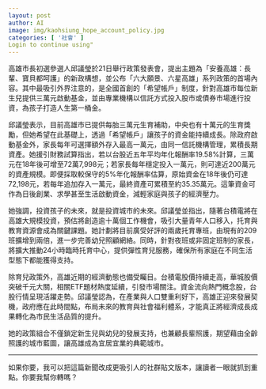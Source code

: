 ```yaml
---
layout: post
author: AI
image: img/kaohsiung_hope_account_policy.jpg
categories: [ '社會' ]
Login to continue using"
---
```

高雄市長初選參選人邱議瑩於21日舉行政策發表會，提出主題為「安養高雄：長輩、寶貝都呵護」的新政構想，並公布「六大願景、六星高雄」系列政策的首場內容。其中最吸引外界注意的，是全國首創的「希望帳戶」制度，針對高雄市每位新生兒提供三萬元啟動基金，並由專業機構以信託方式投入股市或債券市場進行投資，為孩子打造人生第一桶金。  

邱議瑩表示，目前高雄市已提供每胎三萬元生育補助，中央也有十萬元的生育獎勵，但她希望在此基礎上，透過「希望帳戶」讓孩子的資金能持續成長。除政府啟動基金外，家長每年可選擇額外存入最高一萬元，由同一信託機構管理，累積長期資產。她援引財務試算指出，若以台股近五年平均年化報酬率19.58%計算，三萬元在18年後可增至72萬7,998元；若家長每年穩定投入一萬元，則可達近200萬元的資產規模。即便採取較保守的5%年化報酬率估算，原始資金在18年後仍可達72,198元，若每年追加存入一萬元，最終資產可累積至約35.35萬元。這筆資金可作為日後創業、求學甚至生活啟動資金，減輕家庭與孩子的經濟壓力。  

她強調，投資孩子的未來，就是投資城市的未來。邱議瑩並指出，隨著台積電將在高雄大規模投資，預估將創造逾十萬個工作機會，吸引大量青年人口移入，托育與教育資源會成為關鍵課題。她計劃將目前廣受好評的兩歲托育專班，由現有的209班擴增到兩倍，進一步完善幼兒照顧網絡。同時，針對夜班或非固定班制的家長，將擴大推動24小時臨時托育中心，提供彈性育兒服務，確保所有家庭在不同生活型態下都能獲得支持。  

除育兒政策外，高雄近期的經濟動態也備受矚目。台積電股價持續走高，華城股價突破千元大關，相關ETF題材熱度延續，引發市場關注。資金流向熱門概念股，台股行情呈現活躍走勢。邱議瑩認為，在產業與人口雙重利好下，高雄正迎來發展契機，政府應在此時間點，布局未來的教育與社會福利體系，才能真正將經濟成長成果轉化為市民生活品質的提升。  

她的政策組合不僅鎖定新生兒與幼兒的發展支持，也兼顧長輩照護，期望藉由全齡照護的城市藍圖，讓高雄成為宜居宜業的典範城市。  

---

如果你要，我可以把這篇新聞改成更吸引人的社群貼文版本，讓讀者一眼就抓到重點。你要我幫你轉嗎？